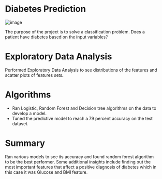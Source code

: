 # Diabetes Prediction
![image](https://user-images.githubusercontent.com/72575271/109398919-a2ee6400-790d-11eb-95c0-f51c5afae9e9.png)

The purpose of the project is to solve a classification problem. Does a patient have diabetes based on the input variables?

# Exploratory Data Analysis
Performed Exploratory Data Analysis to see distributions of the features and scatter plots of features sets.

# Algorithms
- Ran Logistic, Random Forest and Decision tree algorithms on the data to develop a model. 
- Tuned the predictive model to reach a 79 percent accuracy on the test dataset.

# Summary
Ran various models to see its accuracy and found random forest algorithm to be the best performer. Some additional insights include finding out the most important features that affect a positive diagnosis of diabetes which in this case it was Glucose and BMI feature.
